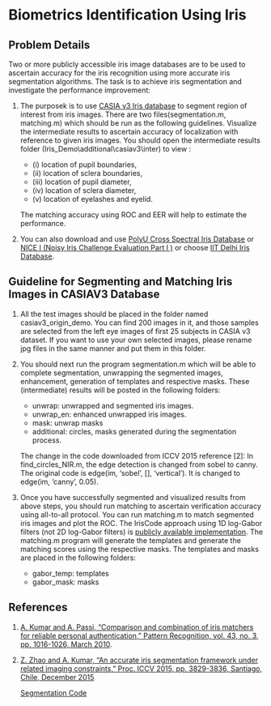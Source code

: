 # Biometrics Identification Using Iris
## Problem Details
Two or more publicly accessible iris image databases are to be used to ascertain accuracy for the iris recognition using more accurate iris segmentation algorithms. The task is to achieve iris segmentation and investigate the performance improvement:

1. The purposek is to use [CASIA v3 Iris database](http://www.cbsr.ia.ac.cn/english/IrisDatabase.asp) to segment region of interest from iris images. There are two files(segmentation.m, matching.m) which should be run as the following guidelines. Visualize the intermediate results to ascertain accuracy of localization with reference to given iris images. You should open the intermediate results folder (Iris_Demo\additional\casiav3\inter) to view :
    - (i) location of pupil boundaries, 
    - (ii) location of sclera boundaries, 
    - (iii) location of pupil diameter, 
    - (iv) location of sclera diameter, 
    - (v) location of eyelashes and eyelid. 
   
   The matching accuracy using ROC and EER will help to estimate the performance.
2. You can also download and use [PolyU Cross Spectral Iris Database](http://www4.comp.polyu.edu.hk/~csajaykr/polyuiris.htm) or [NICE I (Noisy Iris Challenge
Evaluation Part I )](http://nice1.di.ubi.pt) or choose [IIT Delhi Iris Database](http://www4.comp.polyu.edu.hk/~csajaykr/IITD/Database_Iris.htm).
## Guideline for Segmenting and Matching Iris Images in CASIAV3 Database
1. All the test images should be placed in the folder named casiav3_origin_demo. You can find 200 images in it, and those samples are selected from the left eye images of first 25 subjects in CASIA v3 dataset. If you want to use your own selected images, please rename jpg files in the same manner and put them in this folder.
2. You should next run the program segmentation.m which will be able to complete segmentation,
unwrapping the segmented images, enhancement, generation of templates and respective masks.
These (intermediate) results will be posted in the following folders:
    - unwrap: unwrapped and segmented iris images.
    - unwrap_en: enhanced unwrapped iris images.
    - mask: unwrap masks
    - additional: circles, masks generated during the segmentation process.

    The change in the code downloaded from ICCV 2015 reference [2]: In find_circles_NIR.m, the
edge detection is changed from sobel to canny. The original code is edge(im, ‘sobel’, [], ‘vertical’).
It is changed to edge(im, ‘canny’, 0.05).
3. Once you have successfully segmented and visualized results from above steps, you should run
matching to ascertain verification accuracy using all-to-all protocol. You can run matching.m to
match segmented iris images and plot the ROC. The IrisCode approach using 1D log-Gabor filters
(not 2D log-Gabor filters) is [publicly available implementation](http://www.peterkovesi.com/studentprojects/libor/). The matching.m program will generate the templates and generate the matching scores using the
respective masks. The templates and masks are placed in the following folders:
    - gabor_temp: templates
    - gabor_mask: masks

## References
1. [A. Kumar and A. Passi, “Comparison and combination of iris matchers for reliable personal authentication,” Pattern Recognition, vol. 43, no. 3, pp. 1016-1026, March 2010](http://www4.comp.polyu.edu.hk/~csajaykr/myhome/papers/PR_10_2.pdf).
2. [Z. Zhao and A. Kumar, “An accurate iris segmentation framework under related imaging constraints,” Proc. ICCV 2015, pp. 3829-3836, Santiago, Chile, December 2015](http://www4.comp.polyu.edu.hk/~csajaykr/myhome/papers/ICCV15_Final.pdf)

    [Segmentation Code](http://www4.comp.polyu.edu.hk/~csajaykr/tvmiris.htm)

